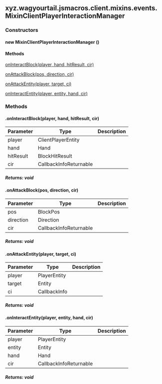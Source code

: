 

xyz.wagyourtail.jsmacros.client.mixins.events.MixinClientPlayerInteractionManager
---------------------------------------------------------------------------------

#### 

### Constructors

#### new MixinClientPlayerInteractionManager ()




#### Methods

[onInteractBlock(player, hand, hitResult, cir)](#onInteractBlock-ClientPlayerEntity-Hand-BlockHitResult-CallbackInfoReturnable-)


[onAttackBlock(pos, direction, cir)](#onAttackBlock-BlockPos-Direction-CallbackInfoReturnable-)


[onAttackEntity(player, target, ci)](#onAttackEntity-PlayerEntity-Entity-CallbackInfo-)


[onInteractEntity(player, entity, hand, cir)](#onInteractEntity-PlayerEntity-Entity-Hand-CallbackInfoReturnable-)



### Methods

#### .onInteractBlock(player, hand, hitResult, cir)

| Parameter | Type | Description |
|---|---|---|
| player | ClientPlayerEntity |  |
| hand | Hand |  |
| hitResult | BlockHitResult |  |
| cir | CallbackInfoReturnable<ActionResult> |  |

##### Returns: void



#### .onAttackBlock(pos, direction, cir)

| Parameter | Type | Description |
|---|---|---|
| pos | BlockPos |  |
| direction | Direction |  |
| cir | CallbackInfoReturnable<Boolean> |  |

##### Returns: void



#### .onAttackEntity(player, target, ci)

| Parameter | Type | Description |
|---|---|---|
| player | PlayerEntity |  |
| target | Entity |  |
| ci | CallbackInfo |  |

##### Returns: void



#### .onInteractEntity(player, entity, hand, cir)

| Parameter | Type | Description |
|---|---|---|
| player | PlayerEntity |  |
| entity | Entity |  |
| hand | Hand |  |
| cir | CallbackInfoReturnable<ActionResult> |  |

##### Returns: void




